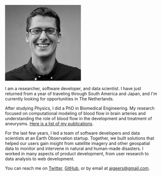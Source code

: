 <img class="profile-photo" src="/images/arjan.jpg" height="250" width="250" alt="Profile photo of Arjan Geers" title="Arjan Geers">

I am a researcher, software developer, and data scientist. I have just returned from a year of traveling through South America and Japan, and I'm currently looking for opportunities in The Netherlands.

After studying Physics, I did a PhD in Biomedical Engineering. My research focused on computational modeling of blood flow in brain arteries and understanding the role of blood flow in the development and treatment of aneurysms. [Here is a list of my publications](publications.md).

For the last few years, I led a team of software developers and data scientists at an Earth Observation startup. Together, we built solutions that helped our users gain insight from satellite imagery and other geospatial data to monitor and intervene in natural and human-made disasters. I worked in many aspects of product development, from user research to data analysis to web development.

You can reach me on [Twitter](https://twitter.com/ajgeers), [GitHub](https://github.com/ajgeers), or by email at ajgeers@gmail.com. 
